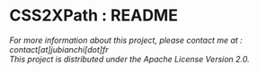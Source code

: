 # CSS2XPath : README #

_For more information about this project, please contact me at : contact[at]jubianchi[dot]fr_   
_This project is distributed under the Apache License Version 2.0._